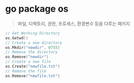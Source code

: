 # go package os

> 파일, 디렉토리, 권한, 프로세스, 환경변수 등을 다루는 패키지

```go
// Get Working Directory
os.Getwd()
// Create a new directory
os.Mkdir("newdir", 0755)
// Remove the directory
os.Remove("newdir")
// Create a new file
os.Create("newfile.txt")
// Remove the file
os.Remove("newfile.txt")
```
